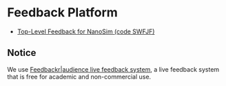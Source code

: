 Feedback Platform
====================

* [Top-Level Feedback for NanoSim (code SWFJF)](https://app.feedbackr.io/#/auditor/interact/SWFJF)


Notice
--------------
We use [Feedbackr|audience live feedback system](https://www.feedbackr.io/), a live feedback system that is free for academic and non-commercial use.
